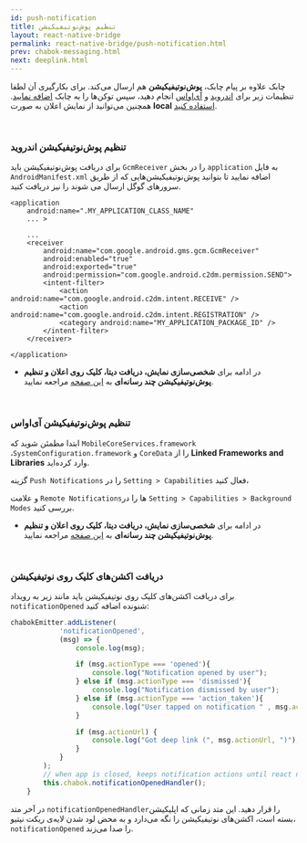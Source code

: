 ```yaml
---
id: push-notification
title: تنظیم پوش‌نوتیفیکیشن 
layout: react-native-bridge
permalink: react-native-bridge/push-notification.html
prev: chabok-messaging.html
next: deeplink.html
---
```


چابک علاوه بر پیام چابک، **پوش‌نوتیفیکیشن** هم ارسال می‌کند. برای بکارگیری آن لطفا تنظیمات زیر برای [اندروید](/react-native/push-notification.html#تنظیم-پوشنوتیفیکیشن-اندروید) و [آی‌اواس](/react-native/push-notification.html#تنظیم-پوشنوتیفیکیشن-آیاواس) انجام دهید، سپس توکن‌ها را به چابک [اضافه نمایید](/react-native/push-notification.html#متد-افزودن-توکن-برای-ارسال-پوشنوتیفیکیشن). همچنین می‌توانید از نمایش اعلان به صورت **local** [استفاده کنید](/react-native/push-notification.html#نمایش-local-notifications).

<Br>

### تنظیم پوش‌نوتیفیکیشن اندروید

برای دریافت پوش‌نوتیفیکیشن باید `GcmReceiver` را در بخش `application` به فایل `AndroidManifest.xml` اضافه نمایید تا بتوانید پوش‌نوتیفیکیشن‌هایی که از طریق سرور‌های گوگل ارسال می شوند را نیز دریافت کنید.

```markup
<application
    android:name=".MY_APPLICATION_CLASS_NAME"
    ... >
	
	...
    <receiver
        android:name="com.google.android.gms.gcm.GcmReceiver"
        android:enabled="true"
        android:exported="true"
        android:permission="com.google.android.c2dm.permission.SEND">
        <intent-filter>
            <action android:name="com.google.android.c2dm.intent.RECEIVE" />
            <action android:name="com.google.android.c2dm.intent.REGISTRATION" />
            <category android:name="MY_APPLICATION_PACKAGE_ID" />
        </intent-filter>
    </receiver>
	
</application>
```

- در ادامه برای **شخصی‌سازی نمایش، دریافت دیتا، کلیک روی اعلان و تنظیم پوش‌نوتیفیکیشن چند رسانه‌ای** به [این صفحه](/android/push-notification.html) مراجعه نمایید.

<Br>

### تنظیم پوش‌نوتیفیکیشن آی‌او‌اس

ابتدا مطمئن شوید که `MobileCoreServices.framework` ،`SystemConfiguration.framework` و `CoreData` را از **Linked Frameworks and Libraries** وارد کرده‌اید.

گزینه `Push Notifications` را در `Setting > Capabilities` فعال کنید،

و علامت `Remote Notifications`ها را در `Setting > Capabilities > Background Modes` بررسی کنید.

- در ادامه برای **شخصی‌سازی نمایش، دریافت دیتا، کلیک روی اعلان و تنظیم پوش‌نوتیفیکیشن چند رسانه‌ای** به [این صفحه](/ios/push-notification.html) مراجعه نمایید.

<br>

### دریافت اکشن‌های کلیک روی نوتیفیکیشن

برای دریافت اکشن‌های کلیک روی نوتیفیکیشن باید مانند زیر به رویداد ‍‍`notificationOpened` شنونده اضافه کنید:

```javascript
chabokEmitter.addListener(
            'notificationOpened',
            (msg) => {
                console.log(msg);

                if (msg.actionType === 'opened'){
                    console.log("Notification opened by user");
                } else if (msg.actionType === 'dismissed'){
                    console.log("Notification dismissed by user");
                } else if (msg.actionType === 'action_taken'){
                    console.log("User tapped on notification " , msg.actionId , " action");
                }

                if (msg.actionUrl) {
                    console.log("Got deep link (", msg.actionUrl, ")");
                }
            }
        );
        // when app is closed, keeps notification actions until react native loads
        this.chabok.notificationOpenedHandler();
    }
```

در آخر متد `notificationOpenedHandler`را قرار دهید. این متد زمانی که اپلیکیشن بسته است، اکشن‌های نوتیفیکیشن را نگه می‌دارد و به محض لود شدن لایه‌ی ریکت نیتیو، `notificationOpened` را صدا می‌زند.
